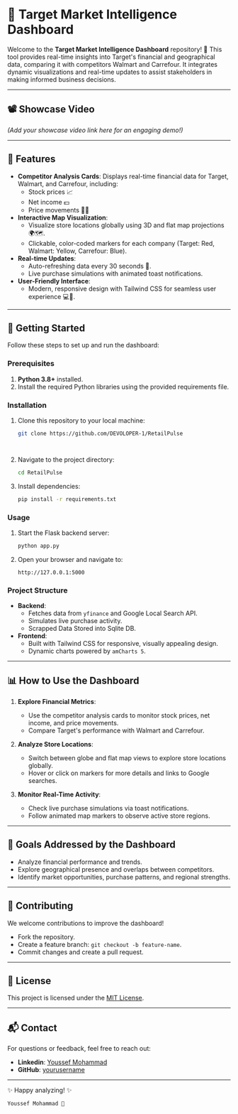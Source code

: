 # 🛒 Target Market Intelligence Dashboard

Welcome to the **Target Market Intelligence Dashboard** repository! 🎉 This tool provides real-time insights into Target's financial and geographical data, comparing it with competitors Walmart and Carrefour. It integrates dynamic visualizations and real-time updates to assist stakeholders in making informed business decisions.

---

## 📽️ Showcase Video  
_(Add your showcase video link here for an engaging demo!)_

---

## 🌟 Features
- **Competitor Analysis Cards**: Displays real-time financial data for Target, Walmart, and Carrefour, including:
  - Stock prices 📈  
  - Net income 💵  
  - Price movements 🔼🔽
- **Interactive Map Visualization**:  
  - Visualize store locations globally using 3D and flat map projections 🌍🗺️.  
  - Clickable, color-coded markers for each company (Target: Red, Walmart: Yellow, Carrefour: Blue).  
- **Real-time Updates**:
  - Auto-refreshing data every 30 seconds 🔄.  
  - Live purchase simulations with animated toast notifications.  
- **User-Friendly Interface**:
  - Modern, responsive design with Tailwind CSS for seamless user experience 💻📱.

---

## 🚀 Getting Started  
Follow these steps to set up and run the dashboard:

### Prerequisites
1. **Python 3.8+** installed.  
2. Install the required Python libraries using the provided requirements file.  

### Installation
1. Clone this repository to your local machine:
   ```bash
   git clone https://github.com/DEVOLOPER-1/RetailPulse




2. Navigate to the project directory:
   ```bash
   cd RetailPulse
   ```
3. Install dependencies:
   ```bash
   pip install -r requirements.txt
   ```

### Usage
1. Start the Flask backend server:
   ```bash
   python app.py
   ```
2. Open your browser and navigate to:
   ```
   http://127.0.0.1:5000
   ```

### Project Structure
- **Backend**:
  - Fetches data from `yfinance` and Google Local Search API.
  - Simulates live purchase activity.
  - Scrapped Data Stored into Sqlite DB.
- **Frontend**:
  - Built with Tailwind CSS for responsive, visually appealing design.  
  - Dynamic charts powered by `amCharts 5`.  

---

## 📊 How to Use the Dashboard
1. **Explore Financial Metrics**:
   - Use the competitor analysis cards to monitor stock prices, net income, and price movements.  
   - Compare Target's performance with Walmart and Carrefour.  

2. **Analyze Store Locations**:
   - Switch between globe and flat map views to explore store locations globally.  
   - Hover or click on markers for more details and links to Google searches.  

3. **Monitor Real-Time Activity**:
   - Check live purchase simulations via toast notifications.  
   - Follow animated map markers to observe active store regions.

---

## 🎯 Goals Addressed by the Dashboard
- Analyze financial performance and trends.  
- Explore geographical presence and overlaps between competitors.  
- Identify market opportunities, purchase patterns, and regional strengths.  

---

## 🤝 Contributing
We welcome contributions to improve the dashboard!  
- Fork the repository.  
- Create a feature branch: `git checkout -b feature-name`.  
- Commit changes and create a pull request.

---

## 📜 License
This project is licensed under the [MIT License](LICENSE).

---

## 📬 Contact
For questions or feedback, feel free to reach out:
- **Linkedin**: [Youssef Mohammad](https://www.linkedin.com/in/youssef-mohammad-9341a71a7)
- **GitHub**: [yourusername](https://github.com/DEVOLOPER-1)

---
✨ Happy analyzing! ✨
```
Youssef Mohammad 🙂
```
